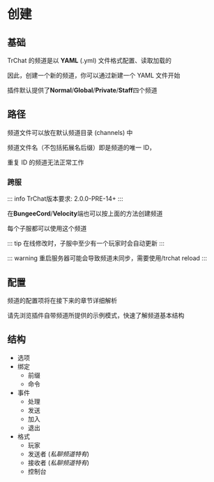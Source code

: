 # 创建

## 基础

TrChat 的频道是以 **YAML** (.yml) 文件格式配置、读取加载的

因此，创建一个新的频道，你可以通过新建一个 YAML 文件开始

插件默认提供了**Normal**/**Global**/**Private**/**Staff**四个频道

## 路径

频道文件可以放在默认频道目录 (channels) 中

频道文件名（不包括拓展名后缀）即是频道的唯一 ID，

重复 ID 的频道无法正常工作

### 跨服

::: info
TrChat版本要求: 2.0.0-PRE-14+
:::

在**BungeeCord**/**Velocity**端也可以按上面的方法创建频道

每个子服都可以使用这个频道

::: tip
在线修改时，子服中至少有一个玩家时会自动更新
:::

::: warning
重启服务器可能会导致频道未同步，需要使用/trchat reload
:::

## 配置

频道的配置项将在接下来的章节详细解析

请先浏览插件自带频道所提供的示例模式，快速了解频道基本结构

## 结构

- 选项
- 绑定
  - 前缀
  - 命令
- 事件
  - 处理
  - 发送
  - 加入
  - 退出
- 格式
  - 玩家
  - 发送者 (*私聊频道特有*)
  - 接收者 (*私聊频道特有*)
  - 控制台